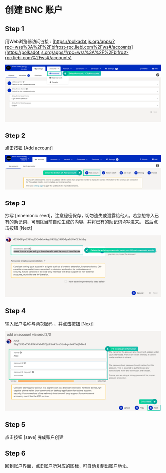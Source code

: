 # 创建 BNC 账户

## Step 1

用Web浏览器访问链接 : [https://polkadot.js.org/apps/?rpc=wss%3A%2F%2Fbifrost-rpc.liebi.com%2Fws#/accounts](https://polkadot.js.org/apps/?rpc=wss%3A%2F%2Fbifrost-rpc.liebi.com%2Fws#/accounts)

![](../.gitbook/assets/create1.png)

## Step 2

点击按钮 \[Add account]

![](../.gitbook/assets/create2.png)

## Step 3

抄写 \[mnemonic seed]，注意秘密保存，切勿遗失或泄露给他人。若您想导入已有的助记词，可删除当前自动生成的内容，并将已有的助记词填写进来。 然后点击按钮 \[Next]

![](../.gitbook/assets/create0.png)

## Step 4

输入账户名称与两次密码 ，并点击按钮 \[Next]

![](../.gitbook/assets/create3.png)

## Step 5

点击按钮 \[save] 完成账户创建

## Step 6

回到账户界面，点击账户所对应的图标，可自动复制出账户地址。
